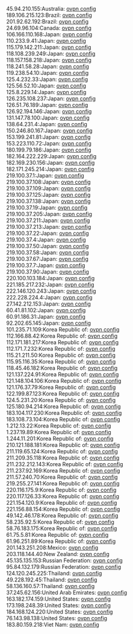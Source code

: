 45.94.210.155:Australia: [ovpn config](vpn/45_94_210_155.ovpn)  
189.106.215.123:Brazil: [ovpn config](vpn/189_106_215_123.ovpn)  
201.92.62.192:Brazil: [ovpn config](vpn/201_92_62_192.ovpn)  
24.69.96.104:Canada: [ovpn config](vpn/24_69_96_104.ovpn)  
106.166.110.168:Japan: [ovpn config](vpn/106_166_110_168.ovpn)  
110.233.9.41:Japan: [ovpn config](vpn/110_233_9_41.ovpn)  
115.179.142.211:Japan: [ovpn config](vpn/115_179_142_211.ovpn)  
118.108.239.249:Japan: [ovpn config](vpn/118_108_239_249.ovpn)  
118.157.158.218:Japan: [ovpn config](vpn/118_157_158_218.ovpn)  
118.241.58.28:Japan: [ovpn config](vpn/118_241_58_28.ovpn)  
119.238.54.10:Japan: [ovpn config](vpn/119_238_54_10.ovpn)  
125.4.232.33:Japan: [ovpn config](vpn/125_4_232_33.ovpn)  
125.56.52.10:Japan: [ovpn config](vpn/125_56_52_10.ovpn)  
125.8.229.14:Japan: [ovpn config](vpn/125_8_229_14.ovpn)  
126.235.108.237:Japan: [ovpn config](vpn/126_235_108_237.ovpn)  
126.51.76.189:Japan: [ovpn config](vpn/126_51_76_189.ovpn)  
126.92.194.146:Japan: [ovpn config](vpn/126_92_194_146.ovpn)  
131.147.78.100:Japan: [ovpn config](vpn/131_147_78_100.ovpn)  
138.64.231.4:Japan: [ovpn config](vpn/138_64_231_4.ovpn)  
150.246.80.167:Japan: [ovpn config](vpn/150_246_80_167.ovpn)  
153.199.241.81:Japan: [ovpn config](vpn/153_199_241_81.ovpn)  
153.223.110.72:Japan: [ovpn config](vpn/153_223_110_72.ovpn)  
180.199.79.186:Japan: [ovpn config](vpn/180_199_79_186.ovpn)  
182.164.222.229:Japan: [ovpn config](vpn/182_164_222_229.ovpn)  
182.169.230.156:Japan: [ovpn config](vpn/182_169_230_156.ovpn)  
182.171.245.214:Japan: [ovpn config](vpn/182_171_245_214.ovpn)  
219.100.37.1:Japan: [ovpn config](vpn/219_100_37_1.ovpn)  
219.100.37.108:Japan: [ovpn config](vpn/219_100_37_108.ovpn)  
219.100.37.109:Japan: [ovpn config](vpn/219_100_37_109.ovpn)  
219.100.37.125:Japan: [ovpn config](vpn/219_100_37_125.ovpn)  
219.100.37.138:Japan: [ovpn config](vpn/219_100_37_138.ovpn)  
219.100.37.19:Japan: [ovpn config](vpn/219_100_37_19.ovpn)  
219.100.37.205:Japan: [ovpn config](vpn/219_100_37_205.ovpn)  
219.100.37.211:Japan: [ovpn config](vpn/219_100_37_211.ovpn)  
219.100.37.213:Japan: [ovpn config](vpn/219_100_37_213.ovpn)  
219.100.37.22:Japan: [ovpn config](vpn/219_100_37_22.ovpn)  
219.100.37.4:Japan: [ovpn config](vpn/219_100_37_4.ovpn)  
219.100.37.50:Japan: [ovpn config](vpn/219_100_37_50.ovpn)  
219.100.37.58:Japan: [ovpn config](vpn/219_100_37_58.ovpn)  
219.100.37.67:Japan: [ovpn config](vpn/219_100_37_67.ovpn)  
219.100.37.7:Japan: [ovpn config](vpn/219_100_37_7.ovpn)  
219.100.37.90:Japan: [ovpn config](vpn/219_100_37_90.ovpn)  
220.100.103.184:Japan: [ovpn config](vpn/220_100_103_184.ovpn)  
221.185.217.232:Japan: [ovpn config](vpn/221_185_217_232.ovpn)  
222.146.120.243:Japan: [ovpn config](vpn/222_146_120_243.ovpn)  
222.228.224.4:Japan: [ovpn config](vpn/222_228_224_4.ovpn)  
27.142.212.153:Japan: [ovpn config](vpn/27_142_212_153.ovpn)  
60.41.81.102:Japan: [ovpn config](vpn/60_41_81_102.ovpn)  
60.91.186.31:Japan: [ovpn config](vpn/60_91_186_31.ovpn)  
92.202.65.145:Japan: [ovpn config](vpn/92_202_65_145.ovpn)  
101.235.71.109:Korea Republic of: [ovpn config](vpn/101_235_71_109.ovpn)  
112.166.88.42:Korea Republic of: [ovpn config](vpn/112_166_88_42.ovpn)  
112.171.181.217:Korea Republic of: [ovpn config](vpn/112_171_181_217.ovpn)  
112.171.7.232:Korea Republic of: [ovpn config](vpn/112_171_7_232.ovpn)  
115.21.211.50:Korea Republic of: [ovpn config](vpn/115_21_211_50.ovpn)  
115.95.116.35:Korea Republic of: [ovpn config](vpn/115_95_116_35.ovpn)  
118.45.46.182:Korea Republic of: [ovpn config](vpn/118_45_46_182.ovpn)  
121.137.224.91:Korea Republic of: [ovpn config](vpn/121_137_224_91.ovpn)  
121.148.104.106:Korea Republic of: [ovpn config](vpn/121_148_104_106.ovpn)  
121.176.37.79:Korea Republic of: [ovpn config](vpn/121_176_37_79.ovpn)  
122.199.87.123:Korea Republic of: [ovpn config](vpn/122_199_87_123.ovpn)  
124.5.231.20:Korea Republic of: [ovpn config](vpn/124_5_231_20.ovpn)  
125.180.94.214:Korea Republic of: [ovpn config](vpn/125_180_94_214.ovpn)  
183.104.117.230:Korea Republic of: [ovpn config](vpn/183_104_117_230.ovpn)  
183.108.73.104:Korea Republic of: [ovpn config](vpn/183_108_73_104.ovpn)  
1.212.13.22:Korea Republic of: [ovpn config](vpn/1_212_13_22.ovpn)  
1.237.19.89:Korea Republic of: [ovpn config](vpn/1_237_19_89.ovpn)  
1.244.11.201:Korea Republic of: [ovpn config](vpn/1_244_11_201.ovpn)  
210.121.188.181:Korea Republic of: [ovpn config](vpn/210_121_188_181.ovpn)  
211.119.65.124:Korea Republic of: [ovpn config](vpn/211_119_65_124.ovpn)  
211.209.35.118:Korea Republic of: [ovpn config](vpn/211_209_35_118.ovpn)  
211.232.212.143:Korea Republic of: [ovpn config](vpn/211_232_212_143.ovpn)  
211.237.92.169:Korea Republic of: [ovpn config](vpn/211_237_92_169.ovpn)  
211.57.240.70:Korea Republic of: [ovpn config](vpn/211_57_240_70.ovpn)  
219.255.27.141:Korea Republic of: [ovpn config](vpn/219_255_27_141.ovpn)  
220.116.175.9:Korea Republic of: [ovpn config](vpn/220_116_175_9.ovpn)  
220.117.126.33:Korea Republic of: [ovpn config](vpn/220_117_126_33.ovpn)  
221.154.120.9:Korea Republic of: [ovpn config](vpn/221_154_120_9.ovpn)  
221.156.88.154:Korea Republic of: [ovpn config](vpn/221_156_88_154.ovpn)  
49.142.46.178:Korea Republic of: [ovpn config](vpn/49_142_46_178.ovpn)  
58.235.92.5:Korea Republic of: [ovpn config](vpn/58_235_92_5.ovpn)  
58.76.183.175:Korea Republic of: [ovpn config](vpn/58_76_183_175.ovpn)  
61.75.5.81:Korea Republic of: [ovpn config](vpn/61_75_5_81.ovpn)  
61.96.251.89:Korea Republic of: [ovpn config](vpn/61_96_251_89.ovpn)  
201.143.251.208:Mexico: [ovpn config](vpn/201_143_251_208.ovpn)  
203.118.144.40:New Zealand: [ovpn config](vpn/203_118_144_40.ovpn)  
45.135.135.153:Russian Federation: [ovpn config](vpn/45_135_135_153.ovpn)  
95.84.132.179:Russian Federation: [ovpn config](vpn/95_84_132_179.ovpn)  
124.120.245.225:Thailand: [ovpn config](vpn/124_120_245_225.ovpn)  
49.228.192.45:Thailand: [ovpn config](vpn/49_228_192_45.ovpn)  
58.136.160.57:Thailand: [ovpn config](vpn/58_136_160_57.ovpn)  
37.245.62.156:United Arab Emirates: [ovpn config](vpn/37_245_62_156.ovpn)  
163.182.174.159:United States: [ovpn config](vpn/163_182_174_159.ovpn)  
173.198.248.39:United States: [ovpn config](vpn/173_198_248_39.ovpn)  
184.168.124.220:United States: [ovpn config](vpn/184_168_124_220.ovpn)  
76.143.98.138:United States: [ovpn config](vpn/76_143_98_138.ovpn)  
183.80.159.218:Viet Nam: [ovpn config](vpn/183_80_159_218.ovpn)  
